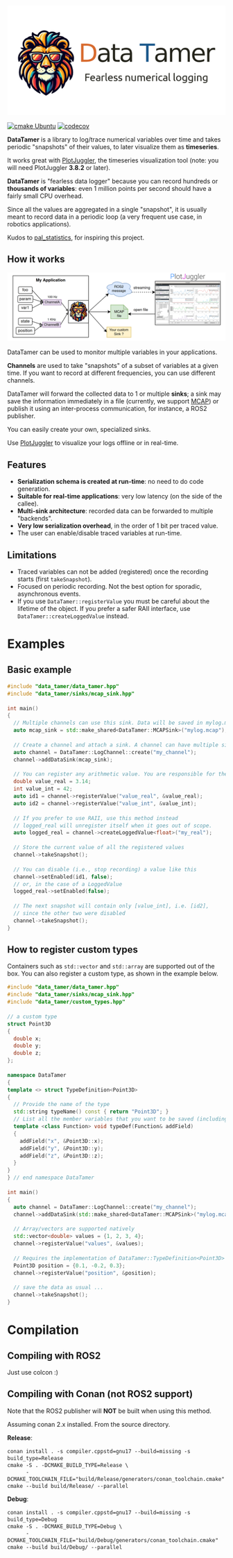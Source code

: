 ![Data Tamer](data_tamer_logo.png)

[![cmake Ubuntu](https://github.com/facontidavide/data_tamer/actions/workflows/cmake_ubuntu.yml/badge.svg)](https://github.com/facontidavide/data_tamer/actions/workflows/cmake_ubuntu.yml)
[![codecov](https://codecov.io/gh/facontidavide/data_tamer/graph/badge.svg?token=D0wtsntWds)](https://codecov.io/gh/facontidavide/data_tamer)
 
**DataTamer** is a library to log/trace numerical variables over time and
takes periodic "snapshots" of their values, to later visualize them as **timeseries**.

It works great with [PlotJuggler](https://github.com/facontidavide/PlotJuggler),
the timeseries visualization tool (note: you will need PlotJuggler **3.8.2** or later).

**DataTamer** is "fearless data logger" because you can record hundreds or **thousands of variables**: 
even 1 million points per second should have a fairly small CPU overhead.

Since all the values are aggregated in a single "snapshot", it is usually meant to 
record data in a periodic loop (a very frequent use case, in robotics applications).

Kudos to [pal_statistics](https://github.com/pal-robotics/pal_statistics), for inspiring this project.

## How it works

![architecture](concepts.png)

DataTamer can be used to monitor multiple variables in your applications.

**Channels** are used to take "snapshots" of a subset of variables at a given time.
If you want to record at different frequencies, you can use different channels.

DataTamer will forward the collected data to 1 or multiple **sinks**; 
a sink may save the information immediately in a file (currently, we support [MCAP](https://mcap.dev/))
or publish it using an inter-process communication, for instance, a ROS2 publisher.

You can easily create your own, specialized sinks.

Use [PlotJuggler](https://github.com/facontidavide/PlotJuggler) to
visualize your logs offline or in real-time.  

## Features

- **Serialization schema is created at run-time**: no need to do code generation.
- **Suitable for real-time applications**: very low latency (on the side of the callee).
- **Multi-sink architecture**: recorded data can be forwarded to multiple "backends". 
- **Very low serialization overhead**, in the order of 1 bit per traced value.
- The user can enable/disable traced variables at run-time.

## Limitations

- Traced variables can not be added (registered) once the recording starts (first `takeSnapshot`).
- Focused on periodic recording. Not the best option for sporadic, asynchronous events.
- If you use `DataTamer::registerValue` you must be careful about the lifetime of the
object. If you prefer a safer RAII interface, use `DataTamer::createLoggedValue` instead.

# Examples

## Basic example

```cpp
#include "data_tamer/data_tamer.hpp"
#include "data_tamer/sinks/mcap_sink.hpp"

int main()
{
  // Multiple channels can use this sink. Data will be saved in mylog.mcap
  auto mcap_sink = std::make_shared<DataTamer::MCAPSink>("mylog.mcap");

  // Create a channel and attach a sink. A channel can have multiple sinks
  auto channel = DataTamer::LogChannel::create("my_channel");
  channel->addDataSink(mcap_sink);

  // You can register any arithmetic value. You are responsible for their lifetime!
  double value_real = 3.14;
  int value_int = 42;
  auto id1 = channel->registerValue("value_real", &value_real);
  auto id2 = channel->registerValue("value_int", &value_int);

  // If you prefer to use RAII, use this method instead
  // logged_real will unregister itself when it goes out of scope.
  auto logged_real = channel->createLoggedValue<float>("my_real");

  // Store the current value of all the registered values
  channel->takeSnapshot();

  // You can disable (i.e., stop recording) a value like this
  channel->setEnabled(id1, false);
  // or, in the case of a LoggedValue
  logged_real->setEnabled(false);

  // The next snapshot will contain only [value_int], i.e. [id2],
  // since the other two were disabled
  channel->takeSnapshot();
}
```
## How to register custom types

Containers such as `std::vector` and `std::array` are supported out of the box.
You can also register a custom type, as shown in the example below.

```cpp
#include "data_tamer/data_tamer.hpp"
#include "data_tamer/sinks/mcap_sink.hpp"
#include "data_tamer/custom_types.hpp"

// a custom type
struct Point3D
{
  double x;
  double y;
  double z;
};

namespace DataTamer
{
template <> struct TypeDefinition<Point3D>
{
  // Provide the name of the type
  std::string typeName() const { return "Point3D"; }
  // List all the member variables that you want to be saved (including their name)
  template <class Function> void typeDef(Function& addField)
  {
    addField("x", &Point3D::x);
    addField("y", &Point3D::y);
    addField("z", &Point3D::z);
  }
}
} // end namespace DataTamer

int main()
{
  auto channel = DataTamer::LogChannel::create("my_channel");
  channel->addDataSink(std::make_shared<DataTamer::MCAPSink>("mylog.mcap"));

  // Array/vectors are supported natively
  std::vector<double> values = {1, 2, 3, 4};
  channel->registerValue("values", &values);

  // Requires the implementation of DataTamer::TypeDefinition<Point3D>
  Point3D position = {0.1, -0.2, 0.3};
  channel->registerValue("position", &position);

  // save the data as usual ...
  channel->takeSnapshot();
}
```

# Compilation

## Compiling with ROS2

Just use colcon :)

## Compiling with Conan (not ROS2 support)

Note that the ROS2 publisher will **NOT** be built when using this method.

Assuming conan 2.x installed. From the source directory.

**Release**:

```
conan install . -s compiler.cppstd=gnu17 --build=missing -s build_type=Release
cmake -S . -DCMAKE_BUILD_TYPE=Release \
      -DCMAKE_TOOLCHAIN_FILE="build/Release/generators/conan_toolchain.cmake"
cmake --build build/Release/ --parallel
```

**Debug**:

```
conan install . -s compiler.cppstd=gnu17 --build=missing -s build_type=Debug
cmake -S . -DCMAKE_BUILD_TYPE=Debug \
      -DCMAKE_TOOLCHAIN_FILE="build/Debug/generators/conan_toolchain.cmake"
cmake --build build/Debug/ --parallel
```


